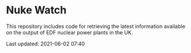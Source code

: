# Nuke Watch

This repository includes code for retrieving the latest information available on the output of EDF nuclear power plants in the UK.

Last updated: 2021-06-02 07:40